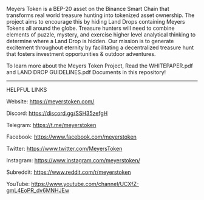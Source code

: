 Meyers Token is a BEP-20 asset on the Binance Smart Chain that transforms real world treasure hunting into tokenized asset ownership. The project aims to encourage this by hiding Land Drops containing Meyers Tokens all around the globe. Treasure hunters will need to combine elements of puzzle, mystery, and exercise higher level analytical thinking to determine where a Land Drop is hidden. Our mission is to generate excitement throughout eternity by facilitating a decentralized treasure hunt that fosters investment opportunities & outdoor adventures.

To learn more about the Meyers Token Project, Read the WHITEPAPER.pdf and LAND DROP GUIDELINES.pdf Documents in this repository!

----
HELPFUL LINKS

Website: https://meyerstoken.com/

Discord: https://discord.gg/SSH35zefgH

Telegram: https://t.me/meyerstoken

Facebook: https://www.facebook.com/meyerstoken

Twitter: https://www.twitter.com/MeyersToken

Instagram: https://www.instagram.com/meyerstoken/

Subreddit: https://www.reddit.com/r/meyerstoken

YouTube: https://www.youtube.com/channel/UCXfZ-gmL4EoPR_dv6MNHJEw

<!---
meyerstoken/meyerstoken is a ✨ special ✨ repository because its `README.md` (this file) appears on your GitHub profile.
You can click the Preview link to take a look at your changes.
--->
